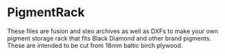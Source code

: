# PigmentRack
These files are fusion and steo archives as well as DXFs to make your own pigment storage rack that fits Black Diamond and other brand pigments. These are intended to be cut from 18mm baltic birch plywood.
